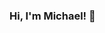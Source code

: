 ### Hi, I'm Michael! 👋

<!--
- 🌱 I’m currently learning web development and advanced data structures and algorithms.
- ⚡ Currently looking for opportunities in entry level software engineeering roles or internships.
- 📫 How to reach me: Please check out my LinkedIn for contact info!
https://www.linkedin.com/in/vuong-michael/
- ⚡ Fun fact: Previous major in sociology from UW and corporate experience as a program manager from companies like Amazon, Starbucks, and Nordstrom. Looking to transition to tech!
-->
